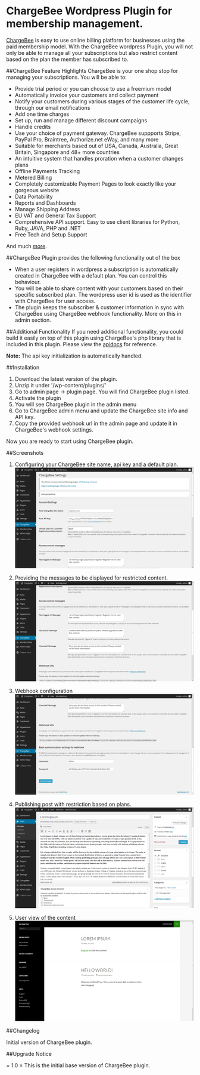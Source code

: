 ChargeBee Wordpress Plugin for membership management.
=====================================================

[ChargeBee](https://www.chargebee.com/) is easy to use online billing platform for businesses using the paid membership model. With the ChargeBee wordpress Plugin, you will not only be able to manage all your subscriptions but also restrict content based on the plan the member has subscribed to.

##ChargeBee Feature Highlights
ChargeBee is your one shop stop for managing your subscriptions. You will be able to:

* Provide trial period or you can choose to use a freemium model
* Automatically invoice your customers and collect payment
* Notify your customers during various stages of the customer life cycle, through our email notifications
* Add one time charges
* Set up, run and manage different discount campaigns
* Handle credits 
* Use your choice  of payment gateway. ChargeBee suppports Stripe, PayPal Pro, Braintree, Authorize.net eWay, and many more
* Suitable for merchants based out of USA, Canada, Australia, Great Britain, Singapore and 48+ more countries 
* An intuitive system that handles proration when a customer changes plans
* Offline Payments Tracking
* Metered Billing
* Completely customizable Payment Pages to look exactly like your gorgeous website
* Data Portability
* Reports and Dashboards
* Manage Shipping Address
* EU VAT and General Tax Support
* Comprehensive API support. Easy to use client libraries for Python, Ruby, JAVA, PHP and .NET
* Free Tech and Setup Support

And much [more](https://www.chargebee.com/subscription-billing-saas-features.html).

##ChargeBee Plugin provides the following functionality out of the box

* When a user registers in wordpress a subscription is automatically created in ChargeBee with a default plan. You can control this behaviour.
* You will be able to share content with your customers based on their specific subscribed plan. The wordpress user id is used as the identifier with ChargeBee for user access.
* The plugin keeps the subscriber & customer information in sync with ChargeBee using ChargeBee webhook functionality. More on this in admin section. 


##Additional Functionality
If you need additional functionality, you could build it easily on top of this plugin using ChargeBee's php library that is included in this plugin. Please view the [apidocs](https://apidocs.chargebee.com/docs/api) for reference. 

**Note:** The api key initialization is automatically handled.


##Installation

1. Download the latest version of the plugin.
2. Unzip it under '/wp-content/plugins/'
3. Go to admin page -> plugin page. You will find ChargeBee plugin listed.
4. Activate the plugin
5. You will see ChargeBee plugin in the admin menu
6. Go to ChargeBee admin menu and update the ChargeBee site info and API key.
7. Copy the provided webhook url in the admin page and update it in ChargeBee's webhook settings.

Now you are ready to start using ChargeBee plugin.


##Screenshots
1. Configuring your ChargeBee site name, api key and a default plan.
    ![Site Name and API key](plugin_files/screenshot-1.png)

2. Providing the messages to be displayed for restricted content.
    ![Restriction Messages](plugin_files/screenshot-2.png)
3. Webhook configuration
    ![Webhook Configuration](plugin_files/screenshot-3.png)
4. Publishing post with restriction based on plans.
    ![Restricting posts and pages](plugin_files/screenshot-4.png)
5. User view of the content
    ![Viewing restricted content](plugin_files/screenshot-5.png)


##Changelog


Initial version of ChargeBee plugin.


##Upgrade Notice

= 1.0 =
This is the initial base version of ChargeBee plugin.




